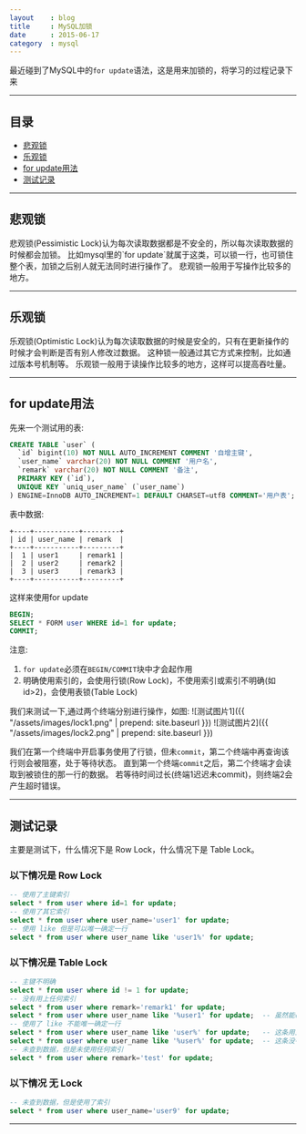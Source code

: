 ```yaml
---
layout    : blog
title     : MySQL加锁
date      : 2015-06-17
category  : mysql  
---
```


最近碰到了MySQL中的`for update`语法，这是用来加锁的，将学习的过程记录下来



*****
## 目录

* [悲观锁](#pessimistic)
* [乐观锁](#optimistic)
* [for update用法](#use)
* [测试记录](#test)

*****
<h2 id="pessimistic"> 悲观锁 </h2>
悲观锁(Pessimistic Lock)认为每次读取数据都是不安全的，所以每次读取数据的时候都会加锁。  
比如mysql里的`for update`就属于这类，可以锁一行，也可锁住整个表，加锁之后别人就无法同时进行操作了。  
悲观锁一般用于写操作比较多的地方。

*****
<h2 id="optimistic"> 乐观锁 </h2>
乐观锁(Optimistic Lock)认为每次读取数据的时候是安全的，只有在更新操作的时候才会判断是否有别人修改过数据。  
这种锁一般通过其它方式来控制，比如通过版本号机制等。  
乐观锁一般用于读操作比较多的地方，这样可以提高吞吐量。

*****
<h2 id="use"> for update用法 </h2>
先来一个测试用的表:

```sql
CREATE TABLE `user` (
  `id` bigint(10) NOT NULL AUTO_INCREMENT COMMENT '自增主键',
  `user_name` varchar(20) NOT NULL COMMENT '用户名',
  `remark` varchar(20) NOT NULL COMMENT '备注',
  PRIMARY KEY (`id`),
  UNIQUE KEY `uniq_user_name` (`user_name`)
) ENGINE=InnoDB AUTO_INCREMENT=1 DEFAULT CHARSET=utf8 COMMENT='用户表';
```
表中数据:

```
+----+-----------+---------+
| id | user_name | remark  |
+----+-----------+---------+
|  1 | user1     | remark1 |
|  2 | user2     | remark2 |
|  3 | user3     | remark3 |
+----+-----------+---------+
```
这样来使用for update

```sql
BEGIN;
SELECT * FORM user WHERE id=1 for update;
COMMIT;
```
注意:  

1. `for update`必须在`BEGIN/COMMIT`块中才会起作用
2. 明确使用索引的，会使用行锁(Row Lock)，不使用索引或索引不明确(如id>2)，会使用表锁(Table Lock)

我们来测试一下,通过两个终端分别进行操作，如图:
![测试图片1]({{ "/assets/images/lock1.png"  | prepend: site.baseurl }})
![测试图片2]({{ "/assets/images/lock2.png"  | prepend: site.baseurl }})

我们在第一个终端中开启事务使用了行锁，但未`commit`，第二个终端中再查询该行则会被阻塞，处于等待状态。
直到第一个终端`commit`之后，第二个终端才会读取到被锁住的那一行的数据。
若等待时间过长(终端1迟迟未commit)，则终端2会产生超时错误。

*****
<h2 id="test"> 测试记录 </h2>
主要是测试下，什么情况下是 Row Lock，什么情况下是 Table Lock。  

### 以下情况是 Row Lock

```sql
-- 使用了主键索引
select * from user where id=1 for update;
-- 使用了其它索引
select * from user where user_name='user1' for update;
-- 使用 like 但是可以唯一确定一行
select * from user where user_name like 'user1%' for update;
```

### 以下情况是 Table Lock

```sql
-- 主键不明确
select * from user where id != 1 for update;
-- 没有用上任何索引
select * from user where remark='remark1' for update;
select * from user where user_name like '%user1' for update;  -- 虽然能确定一行，但是没用上索引
-- 使用了 like 不能唯一确定一行
select * from user where user_name like 'user%' for update;   -- 这条用上了索引
select * from user where user_name like '%user%' for update;  -- 这条没有用上索引
-- 未查到数据，但是未使用任何索引
select * from user where remark='test' for update;
```
### 以下情况 无 Lock

```sql
-- 未查到数据，但是使用了索引
select * from user where user_name='user9' for update;
```

*****
